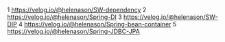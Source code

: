 1
https://velog.io/@helenason/SW-dependency
2
https://velog.io/@helenason/Spring-DI
3
https://velog.io/@helenason/SW-DIP
4
https://velog.io/@helenason/Spring-bean-container
5
https://velog.io/@helenason/Spring-JDBC-JPA
